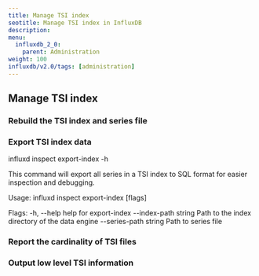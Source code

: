 ```yaml
---
title: Manage TSI index
seotitle: Manage TSI index in InfluxDB
description: 
menu:
  influxdb_2_0:
    parent: Administration
weight: 100
influxdb/v2.0/tags: [administration]
---
```



## Manage TSI index
### Rebuild the TSI index and series file
### Export TSI index data

influxd inspect export-index -h

This command will export all series in a TSI index to
SQL format for easier inspection and debugging.

Usage:
  influxd inspect export-index [flags]

Flags:
  -h, --help                 help for export-index
      --index-path string    Path to the index directory of the data engine
      --series-path string   Path to series file

### Report the cardinality of TSI files
### Output low level TSI information
